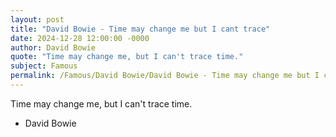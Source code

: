 ```yaml
---
layout: post
title: "David Bowie - Time may change me but I cant trace"
date: 2024-12-28 12:00:00 -0000
author: David Bowie
quote: "Time may change me, but I can't trace time."
subject: Famous
permalink: /Famous/David Bowie/David Bowie - Time may change me but I cant trace
---
```


Time may change me, but I can't trace time.

- David Bowie
